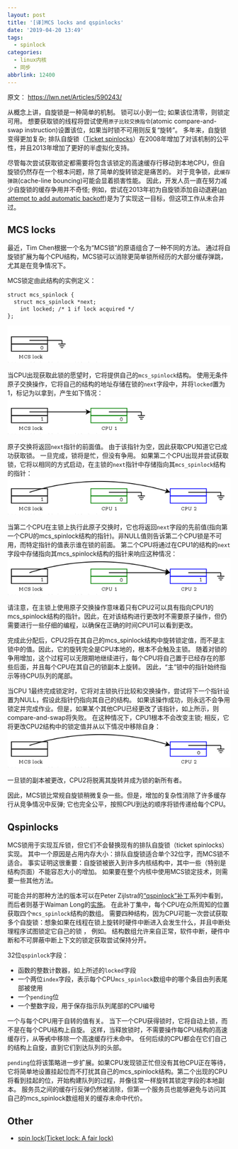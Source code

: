 ```yaml
---
layout: post
title: '[译]MCS locks and qspinlocks'
date: '2019-04-20 13:49'
tags:
  - spinlock
categories:
  - linux内核
  - 同步
abbrlink: 12400
---
```


原文： https://lwn.net/Articles/590243/


从概念上讲，自旋锁是一种简单的机制。 锁可以小到一位; 如果该位清零，则锁定可用。 想要获取锁的线程将尝试使用`原子比较交换指令`(atomic compare-and-swap instruction)设置该位，如果当时锁不可用则反复“旋转”。 多年来，自旋锁变得更加复杂; 排队自旋锁（[Ticket spinlocks](https://lwn.net/Articles/267968/)）在2008年增加了对该机制的公平性，并且2013年增加了更好的半虚拟化支持。

<!--more-->

尽管每次尝试获取锁定都需要将包含该锁定的高速缓存行移动到本地CPU，但自旋锁仍然存在一个根本问题，除了简单的旋转锁定是痛苦的。 对于竞争锁，此`缓存弹跳`(cache-line bouncing)可能会显着损害性能。 因此，开发人员一直在努力减少自旋锁的缓存争用并不奇怪; 例如，尝试在2013年初为自旋锁添加自动退避([an attempt to add automatic backoff](https://lwn.net/Articles/531254/))是为了实现这一目标，但这项工作从未合并过。


## MCS locks

最近，Tim Chen根据一个名为“MCS锁”的原语组合了一种不同的方法。 通过将自旋锁扩展为每个CPU结构，MCS锁可以消除更简单锁所经历的大部分缓存弹跳，尤其是在竞争情况下。

MCS锁定由此结构的实例定义：
```
struct mcs_spinlock {
  struct mcs_spinlock *next;
	int locked; /* 1 if lock acquired */
};
```
![msc_lock_struct](/images/2019/04/msc_lock_struct.png)

当CPU出现获取此锁的愿望时，它将提供自己的`mcs_spinlock`结构。 使用无条件原子交换操作，它将自己的结构的地址存储在锁的`next`字段中，并将`locked`置为1，标记为以拿到，产生如下情况：
![msc_lock_taken](/images/2019/04/msc_lock_taken.png)

原子交换将返回`next`指针的前面值。 由于该指针为空，因此获取CPU知道它已成功获取锁。 一旦完成，锁将是忙，但没有争用。 如果第二个CPU出现并尝试获取锁，它将以相同的方式启动，在主锁的`next`指针中存储指向其`mcs_spinlock`结构的指针：
![msc_lock_2](/images/2019/04/msc_lock_2.png)

当第二个CPU在主锁上执行此原子交换时，它也将返回`next`字段的先前值(指向第一个CPU的mcs_spinlock结构的指针)。非NULL值则告诉第二个CPU锁是不可用，而特定指针的值表示谁在锁的前面。 第二个CPU将通过在CPU1的结构的`next`字段中存储指向其mcs_spinlock结构的指针来响应这种情况：
![msc_lock_3](/images/2019/04/msc_lock_3.png)

请注意，在主锁上使用原子交换操作意味着只有CPU2可以具有指向CPU1的mcs_spinlock结构的指针。因此，在对该结构进行更改时不需要原子操作，但仍需要进行一些仔细的编程，以确保在正确的时间CPU1可以看到更改。

完成此分配后，CPU2将在其自己的mcs_spinlock结构中旋转锁定值，而不是主锁中的值。因此，它的旋转完全是CPU本地的，根本不会触及主锁。 随着对锁的争用增加，这个过程可以无限期地继续进行，每个CPU将自己置于已经存在的那些后面，并且每个CPU在其自己的锁副本上旋转。 因此，“主”锁中的指针始终指示等待CPU队列的尾部。

当CPU 1最终完成锁定时，它将对主锁执行比较和交换操作，尝试将下一个指针设置为NULL，假设此指针仍指向其自己的结构。 如果该操作成功，则永远不会争用锁定并完成作业。但是，如果某个其他CPU已经更改了该指针，如上所示，则compare-and-swap将失败。 在这种情况下，CPU1根本不会改变主锁; 相反，它将更改CPU2结构中的锁定值并从以下情况中移除自身：
![msc_lock_4](/images/2019/04/msc_lock_4.png)

一旦锁的副本被更改，CPU2将脱离其旋转并成为锁的新所有者。

因此，MCS锁比常规自旋锁稍微复杂一些。但是，增加的复杂性消除了许多缓存行从竞争情况中反弹; 它也完全公平，按照CPU到达的顺序将锁传递给每个CPU。


## Qspinlocks

MCS锁用于实现互斥锁，但它们不会替换现有的排队自旋锁（ticket spinlocks）实现。 其中一个原因是占用内存大小：排队自旋锁适合单个32位字，而MCS锁不适合。 事实证明这很重要：自旋锁被嵌入到许多内核结构中，其中一些（特别是结构页面）不能容忍大小的增加。 如果要在整个内核中使用MCS锁定技术，则需要一些其他方法。

可能合并的那种方法的版本可以在Peter Zijlstra的[“qspinlock”补丁](https://lwn.net/Articles/590189/)系列中看到，而后者则基于Waiman Long的[实施](https://lwn.net/Articles/588426/)。 在此补丁集中，每个CPU在众所周知的位置获取四个`mcs_spinlock`结构的数组。 需要四种结构，因为CPU可能一次尝试获取多个自旋锁：想象如果在线程在锁上旋转时硬件中断进入会发生什么，并且中断处理程序试图锁定它自己的锁 ， 例如。 结构数组允许来自正常，软件中断，硬件中断和不可屏蔽中断上下文的锁定获取尝试保持分开。

32位`qspinlock`字段：
- 函数的整数计数器，如上所述的`locked`字段
- 一个两位`index`字段，表示每个CPU`mcs_spinlock`数组中的哪个条目由列表尾部被使用
- 一个`pending`位
- 一个整数字段，用于保存指示队列尾部的CPU编号

一个与每个CPU用于自转的值有关。 当下一个CPU获得锁时，它将自动上锁，而不是在每个CPU结构上自旋。 这样，当释放锁时，不需要操作每CPU结构的高速缓存行，从~~等式~~中移除一个高速缓存行未命中。 任何后续的CPU都会在它们自己的结构上自旋，直到它们到达队列的头部。

`pending`位将该策略进一步扩展。如果CPU发现锁正忙但没有其他CPU正在等待，它将简单地设置挂起位而不打扰其自己的mcs_spinlock结构。第二个出现的CPU将看到挂起的位，开始构建队列的过程，并像往常一样旋转其锁定字段的本地副本。 服务员之间的缓存行反弹仍然被消除，但第一个服务员也能够避免与访问其自己的mcs_spinlock数组相关的缓存未命中代价。

## Other

* [spin lock(Ticket lock: A fair lock)](/downloads/kernel/spinlock/mcs.pdf)
